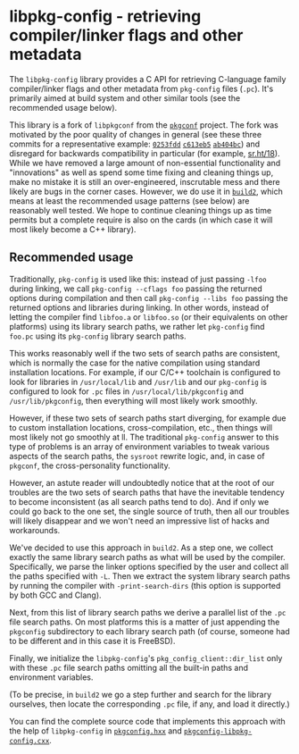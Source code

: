 # libpkg-config - retrieving compiler/linker flags and other metadata

The `libpkg-config` library provides a C API for retrieving C-language family
compiler/linker flags and other metadata from `pkg-config` files (`.pc`). It's
primarily aimed at build system and other similar tools (see the recommended
usage below).

This library is a fork of `libpkgconf` from the [`pkgconf`][pkgconf] project.
The fork was motivated by the poor quality of changes in general (see these
three commits for a representative example: [`0253fdd`][0253fdd]
[`c613eb5`][c613eb5] [`ab404bc`][ab404bc]) and disregard for backwards
compatibility in particular (for example, [sr.ht/18][srht18]). While we have
removed a large amount of non-essential functionality and "innovations" as
well as spend some time fixing and cleaning things up, make no mistake it is
still an over-engineered, inscrutable mess and there likely are bugs in the
corner cases. However, we do use it in [`build2`][build2], which means at
least the recommended usage patterns (see below) are reasonably well
tested. We hope to continue cleaning things up as time permits but a complete
require is also on the cards (in which case it will most likely become a C++
library).


## Recommended usage

Traditionally, `pkg-config` is used like this: instead of just passing `-lfoo`
during linking, we call `pkg-config --cflags foo` passing the returned options
during compilation and then call `pkg-config --libs foo` passing the returned
options and libraries during linking. In other words, instead of letting the
compiler find `libfoo.a` or `libfoo.so` (or their equivalents on other
platforms) using its library search paths, we rather let `pkg-config` find
`foo.pc` using its `pkg-config` library search paths.

This works reasonably well if the two sets of search paths are consistent,
which is normally the case for the native compilation using standard
installation locations. For example, if our C/C++ toolchain is configured to
look for libraries in `/usr/local/lib` and `/usr/lib` and our `pkg-config` is
configured to look for `.pc` files in `/usr/local/lib/pkgconfig` and
`/usr/lib/pkgconfig`, then everything will most likely work smoothly.

However, if these two sets of search paths start diverging, for example due to
custom installation locations, cross-compilation, etc., then things will most
likely not go smoothly at ll. The traditional `pkg-config` answer to this type
of problems is an array of environment variables to tweak various aspects of
the search paths, the `sysroot` rewrite logic, and, in case of `pkgconf`, the
cross-personality functionality.

However, an astute reader will undoubtedly notice that at the root of our
troubles are the two sets of search paths that have the inevitable tendency to
become inconsistent (as all search paths tend to do). And if only we could go
back to the one set, the single source of truth, then all our troubles will
likely disappear and we won't need an impressive list of hacks and
workarounds.

We've decided to use this approach in `build2`. As a step one, we collect
exactly the same library search paths as what will be used by the compiler.
Specifically, we parse the linker options specified by the user and collect
all the paths specified with `-L`. Then we extract the system library search
paths by running the compiler with `-print-search-dirs` (this option is
supported by both GCC and Clang).

Next, from this list of library search paths we derive a parallel list of the
`.pc` file search paths. On most platforms this is a matter of just appending
the `pkgconfig` subdirectory to each library search path (of course, someone
had to be different and in this case it is FreeBSD).

Finally, we initialize the `libpkg-config`'s `pkg_config_client::dir_list`
only with these `.pc` file search paths omitting all the built-in paths and
environment variables.

(To be precise, in `build2` we go a step further and search for the library
ourselves, then locate the corresponding `.pc` file, if any, and load it
directly.)

You can find the complete source code that implements this approach with the
help of `libpkg-config` in [`pkgconfig.hxx`][pkgconfig.hxx] and
[`pkgconfig-libpkg-config.cxx`][pkgconfig-libpkg-config.hxx].


[pkgconf]: https://github.com/pkgconf/pkgconf

[0253fdd]: https://github.com/pkgconf/pkgconf/commit/0253fddc1d64
[c613eb5]: https://github.com/pkgconf/pkgconf/commit/c613eb5ccee2
[ab404bc]: https://github.com/pkgconf/pkgconf/commit/ab404bc25b94

[srht18]: https://todo.sr.ht/~kaniini/pkgconf/18

[build2]: https://build2.org

[pkgconfig.hxx]: https://github.com/build2/build2/blob/master/libbuild2/cc/pkgconfig.hxx
[pkgconfig-libpkg-config.hxx]: https://github.com/build2/build2/blob/master/libbuild2/cc/pkgconfig-libpkg-config.cxx
